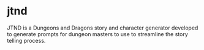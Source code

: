 # jtnd

JTND is a Dungeons and Dragons story and character generator developed to generate prompts for dungeon masters to use to streamline the story telling process.
